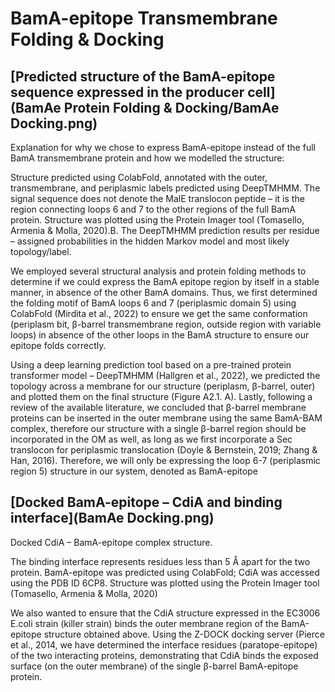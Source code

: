 # BamA-epitope Transmembrane Folding & Docking

## [Predicted structure of the BamA-epitope sequence expressed in the producer cell](BamAe Protein Folding & Docking/BamAe Docking.png)

Explanation for why we chose to express BamA-epitope instead of the full BamA transmembrane protein and how we modelled the structure:

Structure predicted using ColabFold, annotated with the outer, transmembrane, and periplasmic labels predicted using DeepTMHMM. The signal sequence does not denote the MalE translocon peptide – it is the region connecting loops 6 and 7 to the other regions of the full BamA protein. Structure was plotted using the Protein Imager tool (Tomasello, Armenia & Molla, 2020).B. The DeepTMHMM prediction results per residue – assigned probabilities in the hidden Markov model and most likely topology/label.

We employed several structural analysis and protein folding methods to determine if we could express the BamA epitope region by itself in a stable manner, in absence of the other BamA domains. Thus, we first determined the folding motif of BamA loops 6 and 7 (periplasmic domain 5) using ColabFold (Mirdita et al., 2022) to ensure we get the same conformation (periplasm bit, β-barrel transmembrane region, outside region with variable loops) in absence of the other loops in the BamA structure to ensure our epitope folds correctly.

Using a deep learning prediction tool based on a pre-trained protein transformer model – DeepTMHMM (Hallgren et al., 2022), we predicted the topology across a membrane for our structure (periplasm, β-barrel, outer) and plotted them on the final structure (Figure A2.1. A). Lastly, following a review of the available literature, we concluded that β-barrel membrane proteins can be inserted in the outer membrane using the same BamA-BAM complex, therefore our structure with a single β-barrel region should be incorporated in the OM as well, as long as we first incorporate a Sec translocon for periplasmic translocation (Doyle & Bernstein, 2019; Zhang & Han, 2016). Therefore, we will only be expressing the loop 6-7 (periplasmic region 5) structure in our system, denoted as BamA-epitope 

## [Docked BamA-epitope – CdiA and binding interface](BamAe Docking.png)

Docked CdiA – BamA-epitope complex structure. 

The binding interface represents residues less than 5 Å apart for the two protein. BamA-epitope was predicted using ColabFold; CdiA was accessed using the PDB ID 6CP8. Structure was plotted using the Protein Imager tool (Tomasello, Armenia & Molla, 2020)

We also wanted to ensure that the CdiA structure expressed in the EC3006 E.coli strain (killer strain) binds the outer membrane region of the BamA-epitope structure obtained above. Using the Z-DOCK docking server (Pierce et al., 2014, we have determined the interface residues (paratope-epitope) of the two interacting proteins, demonstrating that CdiA binds the exposed surface (on the outer membrane) of the single β-barrel BamA-epitope protein.
